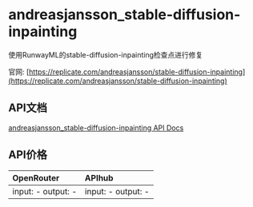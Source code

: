 # andreasjansson_stable-diffusion-inpainting

使用RunwayML的stable-diffusion-inpainting检查点进行修复

官网: [https://replicate.com/andreasjansson/stable-diffusion-inpainting](https://replicate.com/andreasjansson/stable-diffusion-inpainting)

## API文档

[andreasjansson_stable-diffusion-inpainting API Docs](../apis/zh/andreasjansson_stable-diffusion-inpainting.md)

## API价格

| OpenRouter | APIhub |
|:---|:---|
| input: - output: - | input: - output: - |
